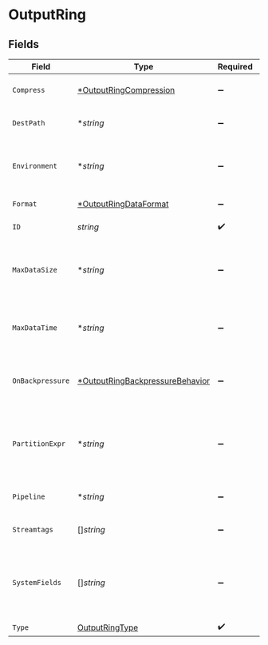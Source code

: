 # OutputRing


## Fields

| Field                                                                                                                            | Type                                                                                                                             | Required                                                                                                                         | Description                                                                                                                      |
| -------------------------------------------------------------------------------------------------------------------------------- | -------------------------------------------------------------------------------------------------------------------------------- | -------------------------------------------------------------------------------------------------------------------------------- | -------------------------------------------------------------------------------------------------------------------------------- |
| `Compress`                                                                                                                       | [*OutputRingCompression](../../models/shared/outputringcompression.md)                                                           | :heavy_minus_sign:                                                                                                               | Select data compression format. Optional.                                                                                        |
| `DestPath`                                                                                                                       | **string*                                                                                                                        | :heavy_minus_sign:                                                                                                               | Path to use to write metrics. Defaults to $CRIBL_HOME/state/<id>                                                                 |
| `Environment`                                                                                                                    | **string*                                                                                                                        | :heavy_minus_sign:                                                                                                               | Optionally, enable this config only on a specified Git branch. If empty, will be enabled everywhere.                             |
| `Format`                                                                                                                         | [*OutputRingDataFormat](../../models/shared/outputringdataformat.md)                                                             | :heavy_minus_sign:                                                                                                               | Format of the output data.                                                                                                       |
| `ID`                                                                                                                             | *string*                                                                                                                         | :heavy_check_mark:                                                                                                               | Unique ID for this output                                                                                                        |
| `MaxDataSize`                                                                                                                    | **string*                                                                                                                        | :heavy_minus_sign:                                                                                                               | Maximum disk space allowed to be consumed (e.g., 420MB or 4GB). Once reached, older data will be deleted.                        |
| `MaxDataTime`                                                                                                                    | **string*                                                                                                                        | :heavy_minus_sign:                                                                                                               | Maximum amount of time to retain data (e.g., 2h or 4d). Once reached, older data will be deleted.                                |
| `OnBackpressure`                                                                                                                 | [*OutputRingBackpressureBehavior](../../models/shared/outputringbackpressurebehavior.md)                                         | :heavy_minus_sign:                                                                                                               | Whether to block or drop events when all receivers are exerting backpressure.                                                    |
| `PartitionExpr`                                                                                                                  | **string*                                                                                                                        | :heavy_minus_sign:                                                                                                               | JS expression to define how files are partitioned and organized. If left blank, Cribl Stream will fallback on event.__partition. |
| `Pipeline`                                                                                                                       | **string*                                                                                                                        | :heavy_minus_sign:                                                                                                               | Pipeline to process data before sending out to this output.                                                                      |
| `Streamtags`                                                                                                                     | []*string*                                                                                                                       | :heavy_minus_sign:                                                                                                               | Add tags for filtering and grouping in @{product}.                                                                               |
| `SystemFields`                                                                                                                   | []*string*                                                                                                                       | :heavy_minus_sign:                                                                                                               | Set of fields to automatically add to events using this output. E.g.: cribl_pipe, c*. Wildcards supported.                       |
| `Type`                                                                                                                           | [OutputRingType](../../models/shared/outputringtype.md)                                                                          | :heavy_check_mark:                                                                                                               | N/A                                                                                                                              |